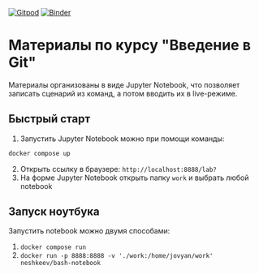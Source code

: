 [![Gitpod](https://img.shields.io/badge/%D0%9E%D1%82%D0%BA%D1%80%D1%8B%D1%82%D1%8C%20%D0%B2%20Gitpod-908a85?logo=gitpod)](https://gitpod.io/#https://github.com/neshkeev/git-intro)
[![Binder](https://img.shields.io/badge/%D0%9E%D1%82%D0%BA%D1%80%D1%8B%D1%82%D1%8C%20%D0%B2%20Binder-908a85?logo=jupyter)](https://mybinder.org/v2/gh/neshkeev/git-intro/HEAD)

# Материалы по курсу "Введение в Git"

Материалы организованы в виде Jupyter Notebook, что позволяет записать сценарий из команд, а потом вводить их в live-режиме.

## Быстрый старт

1. Запустить Jupyter Notebook можно при помощи команды:
```bash
docker compose up
```
2. Открыть ссылку в браузере: `http://localhost:8888/lab?`
3. На форме Jupyter Notebook открыть папку `work` и выбрать любой notebook

## Запуск ноутбука

Запустить notebook можно двумя способами:

1. `docker compose run`
1. `docker run -p 8888:8888 -v './work:/home/jovyan/work' neshkeev/bash-notebook`

